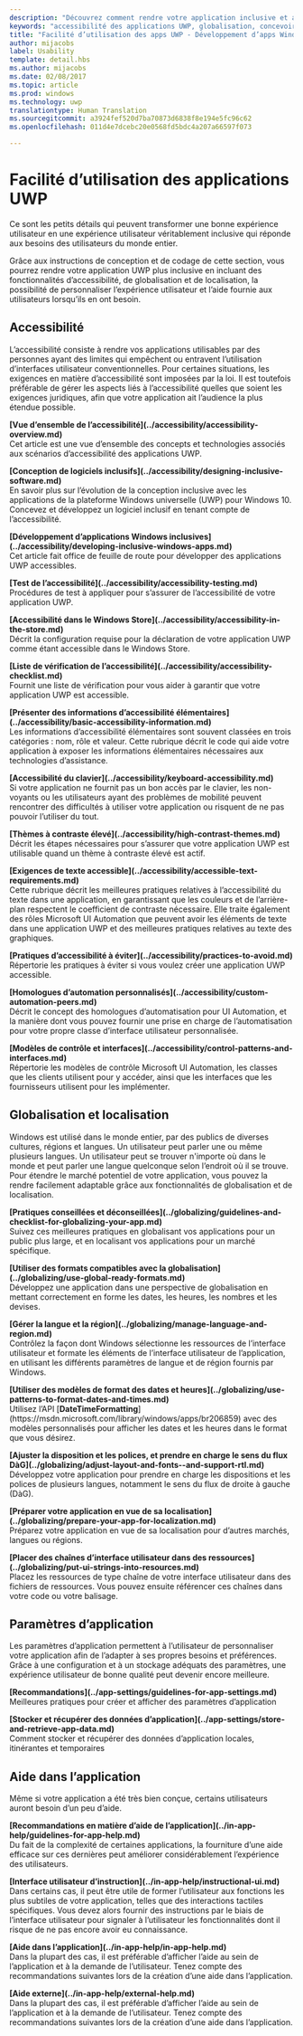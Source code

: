 ```yaml
---
description: "Découvrez comment rendre votre application inclusive et accessible aux personnes dans le monde entier."
keywords: "accessibilité des applications UWP, globalisation, concevoir des applications inclusives, exigences des applications d’accessibilité"
title: "Facilité d’utilisation des apps UWP - Développement d’apps Windows"
author: mijacobs
label: Usability
template: detail.hbs
ms.author: mijacobs
ms.date: 02/08/2017
ms.topic: article
ms.prod: windows
ms.technology: uwp
translationtype: Human Translation
ms.sourcegitcommit: a3924fef520d7ba70873d6838f8e194e5fc96c62
ms.openlocfilehash: 011d4e7dcebc20e0568fd5bdc4a207a66597f073

---
```

# <a name="usability-for-uwp-apps"></a>Facilité d’utilisation des applications UWP

<link rel="stylesheet" href="https://az835927.vo.msecnd.net/sites/uwp/Resources/css/custom.css">

Ce sont les petits détails qui peuvent transformer une bonne expérience utilisateur en une expérience utilisateur véritablement inclusive qui réponde aux besoins des utilisateurs du monde entier.

Grâce aux instructions de conception et de codage de cette section, vous pourrez rendre votre application UWP plus inclusive en incluant des fonctionnalités d’accessibilité, de globalisation et de localisation, la possibilité de personnaliser l’expérience utilisateur et l’aide fournie aux utilisateurs lorsqu’ils en ont besoin.


## <a name="accessiblity"></a>Accessibilité

L’accessibilité consiste à rendre vos applications utilisables par des personnes ayant des limites qui empêchent ou entravent l’utilisation d’interfaces utilisateur conventionnelles. Pour certaines situations, les exigences en matière d’accessibilité sont imposées par la loi. Il est toutefois préférable de gérer les aspects liés à l’accessibilité quelles que soient les exigences juridiques, afin que votre application ait l’audience la plus étendue possible.

<div class="side-by-side">
<div class="side-by-side-content">
  <div class="side-by-side-content-left">
<p><b>[Vue d’ensemble de l’accessibilité](../accessibility/accessibility-overview.md)</b> <br/> Cet article est une vue d’ensemble des concepts et technologies associés aux scénarios d’accessibilité des applications UWP.</p>
  </div>
  <div class="side-by-side-content-right">
<p><b>[Conception de logiciels inclusifs](../accessibility/designing-inclusive-software.md)</b><br/>En savoir plus sur l’évolution de la conception inclusive avec les applications de la plateforme Windows universelle (UWP) pour Windows 10.  Concevez et développez un logiciel inclusif en tenant compte de l’accessibilité.</p>
  </div>
</div>
</div>

<div class="side-by-side">
<div class="side-by-side-content">
  <div class="side-by-side-content-left">
<p><b>[Développement d’applications Windows inclusives](../accessibility/developing-inclusive-windows-apps.md)</b><br/> Cet article fait office de feuille de route pour développer des applications UWP accessibles.</p>
  </div>
  <div class="side-by-side-content-right">
<p><b>[Test de l’accessibilité](../accessibility/accessibility-testing.md) </b><br/>Procédures de test à appliquer pour s’assurer de l’accessibilité de votre application UWP.</p>
  </div>
</div>
</div>

<div class="side-by-side">
<div class="side-by-side-content">
  <div class="side-by-side-content-left">
<p><b>[Accessibilité dans le Windows Store](../accessibility/accessibility-in-the-store.md)</b><br/>Décrit la configuration requise pour la déclaration de votre application UWP comme étant accessible dans le Windows Store.</p>
  </div>
  <div class="side-by-side-content-right">
<p><b>[Liste de vérification de l’accessibilité](../accessibility/accessibility-checklist.md)</b><br/>Fournit une liste de vérification pour vous aider à garantir que votre application UWP est accessible.</p>
  </div>
</div>
</div>

<div class="side-by-side">
<div class="side-by-side-content">
  <div class="side-by-side-content-left">
<p><b>[Présenter des informations d’accessibilité élémentaires](../accessibility/basic-accessibility-information.md)</b><br/>Les informations d’accessibilité élémentaires sont souvent classées en trois catégories : nom, rôle et valeur. Cette rubrique décrit le code qui aide votre application à exposer les informations élémentaires nécessaires aux technologies d’assistance.</p>
  </div>
  <div class="side-by-side-content-right">
<p><b>[Accessibilité du clavier](../accessibility/keyboard-accessibility.md)</b><br/>Si votre application ne fournit pas un bon accès par le clavier, les non-voyants ou les utilisateurs ayant des problèmes de mobilité peuvent rencontrer des difficultés à utiliser votre application ou risquent de ne pas pouvoir l’utiliser du tout.</p>
  </div>
</div>
</div>

<div class="side-by-side">
<div class="side-by-side-content">
  <div class="side-by-side-content-left">
<p><b>[Thèmes à contraste élevé](../accessibility/high-contrast-themes.md)</b><br/>Décrit les étapes nécessaires pour s’assurer que votre application UWP est utilisable quand un thème à contraste élevé est actif. </p>
  </div>
  <div class="side-by-side-content-right">
<p><b>[Exigences de texte accessible](../accessibility/accessible-text-requirements.md)</b><br/>Cette rubrique décrit les meilleures pratiques relatives à l’accessibilité du texte dans une application, en garantissant que les couleurs et de l’arrière-plan respectent le coefficient de contraste nécessaire. Elle traite également des rôles Microsoft UI Automation que peuvent avoir les éléments de texte dans une application UWP et des meilleures pratiques relatives au texte des graphiques.</p>
  </div>
</div>
</div>

<div class="side-by-side">
<div class="side-by-side-content">
  <div class="side-by-side-content-left">
<p><b>[Pratiques d’accessibilité à éviter](../accessibility/practices-to-avoid.md)</b><br/>Répertorie les pratiques à éviter si vous voulez créer une application UWP accessible.</p>
  </div>
  <div class="side-by-side-content-right">
<p><b>[Homologues d’automation personnalisés](../accessibility/custom-automation-peers.md)</b><br/>Décrit le concept des homologues d’automatisation pour UI Automation, et la manière dont vous pouvez fournir une prise en charge de l’automatisation pour votre propre classe d’interface utilisateur personnalisée.</p>
  </div>
</div>
</div>

<div class="side-by-side">
<div class="side-by-side-content">
  <div class="side-by-side-content-left">
<p><b>[Modèles de contrôle et interfaces](../accessibility/control-patterns-and-interfaces.md)</b><br/>Répertorie les modèles de contrôle Microsoft UI Automation, les classes que les clients utilisent pour y accéder, ainsi que les interfaces que les fournisseurs utilisent pour les implémenter.</p>
  </div>
  <div class="side-by-side-content-right">
<p><b></b>   
</p>
  </div>
</div>
</div>



## <a name="globalization-and-localization"></a>Globalisation et localisation

Windows est utilisé dans le monde entier, par des publics de diverses cultures, régions et langues. Un utilisateur peut parler une ou même plusieurs langues. Un utilisateur peut se trouver n'importe où dans le monde et peut parler une langue quelconque selon l’endroit où il se trouve. Pour étendre le marché potentiel de votre application, vous pouvez la rendre facilement adaptable grâce aux fonctionnalités de globalisation et de localisation.

<div class="side-by-side">
<div class="side-by-side-content">
  <div class="side-by-side-content-left">
<p><b>[Pratiques conseillées et déconseillées](../globalizing/guidelines-and-checklist-for-globalizing-your-app.md)</b><br/>Suivez ces meilleures pratiques en globalisant vos applications pour un public plus large, et en localisant vos applications pour un marché spécifique.</p>
  </div>
  <div class="side-by-side-content-right">
<p><b>[Utiliser des formats compatibles avec la globalisation](../globalizing/use-global-ready-formats.md)</b><br/>Développez une application dans une perspective de globalisation en mettant correctement en forme les dates, les heures, les nombres et les devises.</p>
  </div>
</div>
</div>

<div class="side-by-side">
<div class="side-by-side-content">
  <div class="side-by-side-content-left">
<p><b>[Gérer la langue et la région](../globalizing/manage-language-and-region.md)</b><br/>Contrôlez la façon dont Windows sélectionne les ressources de l’interface utilisateur et formate les éléments de l’interface utilisateur de l’application, en utilisant les différents paramètres de langue et de région fournis par Windows.</p>
  </div>
  <div class="side-by-side-content-right">
<p><b>[Utiliser des modèles de format des dates et heures](../globalizing/use-patterns-to-format-dates-and-times.md)</b><br/>Utilisez l’API [<strong>DateTimeFormatting</strong>](https://msdn.microsoft.com/library/windows/apps/br206859) avec des modèles personnalisés pour afficher les dates et les heures dans le format que vous désirez.</p>
  </div>
</div>
</div>

<div class="side-by-side">
<div class="side-by-side-content">
  <div class="side-by-side-content-left">
<p><b>[Ajuster la disposition et les polices, et prendre en charge le sens du flux DàG](../globalizing/adjust-layout-and-fonts--and-support-rtl.md)</b><br/>Développez votre application pour prendre en charge les dispositions et les polices de plusieurs langues, notamment le sens du flux de droite à gauche (DàG).</p>
  </div>
  <div class="side-by-side-content-right">
<p><b>[Préparer votre application en vue de sa localisation](../globalizing/prepare-your-app-for-localization.md)</b><br/>Préparez votre application en vue de sa localisation pour d’autres marchés, langues ou régions.</p>
  </div>
</div>
</div>

<div class="side-by-side">
<div class="side-by-side-content">
  <div class="side-by-side-content-left">
<p><b>[Placer des chaînes d’interface utilisateur dans des ressources](../globalizing/put-ui-strings-into-resources.md)</b><br/>Placez les ressources de type chaîne de votre interface utilisateur dans des fichiers de ressources. Vous pouvez ensuite référencer ces chaînes dans votre code ou votre balisage.</p>
  </div>
  <div class="side-by-side-content-right">
<b></b>   
<p></p>
  </div>
</div>
</div>


## <a name="app-settings"></a>Paramètres d’application

Les paramètres d’application permettent à l’utilisateur de personnaliser votre application afin de l’adapter à ses propres besoins et préférences. Grâce à une configuration et à un stockage adéquats des paramètres, une expérience utilisateur de bonne qualité peut devenir encore meilleure.

<div class="side-by-side">
<div class="side-by-side-content">
  <div class="side-by-side-content-left">
<p><b>[Recommandations](../app-settings/guidelines-for-app-settings.md)</b><br/>Meilleures pratiques pour créer et afficher des paramètres d’application</p>
  </div>
  <div class="side-by-side-content-right">
<p><b>[Stocker et récupérer des données d’application](../app-settings/store-and-retrieve-app-data.md)</b><br/>Comment stocker et récupérer des données d’application locales, itinérantes et temporaires</p>
  </div>
</div>
</div>

## <a name="in-app-help"></a>Aide dans l’application
Même si votre application a été très bien conçue, certains utilisateurs auront besoin d’un peu d’aide.

<div class="side-by-side">
<div class="side-by-side-content">
  <div class="side-by-side-content-left">
<p><b>[Recommandations en matière d’aide de l’application](../in-app-help/guidelines-for-app-help.md)</b><br/>Du fait de la complexité de certaines applications, la fourniture d’une aide efficace sur ces dernières peut améliorer considérablement l’expérience des utilisateurs.
</p>
  </div>
  <div class="side-by-side-content-right">
<p><b>[Interface utilisateur d’instruction](../in-app-help/instructional-ui.md)</b><br/>Dans certains cas, il peut être utile de former l’utilisateur aux fonctions les plus subtiles de votre application, telles que des interactions tactiles spécifiques. Vous devez alors fournir des instructions par le biais de l’interface utilisateur pour signaler à l’utilisateur les fonctionnalités dont il risque de ne pas encore avoir eu connaissance.</p>
  </div>
</div>
</div>

<div class="side-by-side">
<div class="side-by-side-content">
  <div class="side-by-side-content-left">
<p><b>[Aide dans l’application](../in-app-help/in-app-help.md)</b><br/>Dans la plupart des cas, il est préférable d’afficher l’aide au sein de l’application et à la demande de l’utilisateur. Tenez compte des recommandations suivantes lors de la création d’une aide dans l’application.</p>
  </div>
  <div class="side-by-side-content-right">
<p><b>[Aide externe](../in-app-help/external-help.md)</b><br/>Dans la plupart des cas, il est préférable d’afficher l’aide au sein de l’application et à la demande de l’utilisateur. Tenez compte des recommandations suivantes lors de la création d’une aide dans l’application.</p>
  </div>
</div>
</div>



<!--HONumber=Dec16_HO2-->



